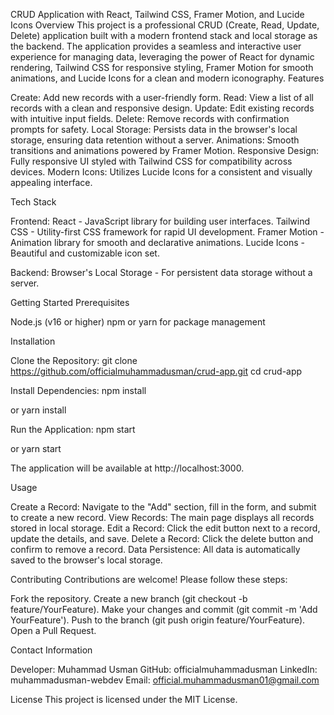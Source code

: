 CRUD Application with React, Tailwind CSS, Framer Motion, and Lucide Icons
Overview
This project is a professional CRUD (Create, Read, Update, Delete) application built with a modern frontend stack and local storage as the backend. The application provides a seamless and interactive user experience for managing data, leveraging the power of React for dynamic rendering, Tailwind CSS for responsive styling, Framer Motion for smooth animations, and Lucide Icons for a clean and modern iconography.
Features

Create: Add new records with a user-friendly form.
Read: View a list of all records with a clean and responsive design.
Update: Edit existing records with intuitive input fields.
Delete: Remove records with confirmation prompts for safety.
Local Storage: Persists data in the browser's local storage, ensuring data retention without a server.
Animations: Smooth transitions and animations powered by Framer Motion.
Responsive Design: Fully responsive UI styled with Tailwind CSS for compatibility across devices.
Modern Icons: Utilizes Lucide Icons for a consistent and visually appealing interface.

Tech Stack

Frontend:
React - JavaScript library for building user interfaces.
Tailwind CSS - Utility-first CSS framework for rapid UI development.
Framer Motion - Animation library for smooth and declarative animations.
Lucide Icons - Beautiful and customizable icon set.


Backend:
Browser's Local Storage - For persistent data storage without a server.



Getting Started
Prerequisites

Node.js (v16 or higher)
npm or yarn for package management

Installation

Clone the Repository:
git clone https://github.com/officialmuhammadusman/crud-app.git
cd crud-app


Install Dependencies:
npm install

or
yarn install


Run the Application:
npm start

or
yarn start

The application will be available at http://localhost:3000.


Usage

Create a Record: Navigate to the "Add" section, fill in the form, and submit to create a new record.
View Records: The main page displays all records stored in local storage.
Edit a Record: Click the edit button next to a record, update the details, and save.
Delete a Record: Click the delete button and confirm to remove a record.
Data Persistence: All data is automatically saved to the browser's local storage.



Contributing
Contributions are welcome! Please follow these steps:

Fork the repository.
Create a new branch (git checkout -b feature/YourFeature).
Make your changes and commit (git commit -m 'Add YourFeature').
Push to the branch (git push origin feature/YourFeature).
Open a Pull Request.

Contact Information

Developer: Muhammad Usman
GitHub: officialmuhammadusman
LinkedIn: muhammadusman-webdev
Email: official.muhammadusman01@gmail.com

License
This project is licensed under the MIT License.
